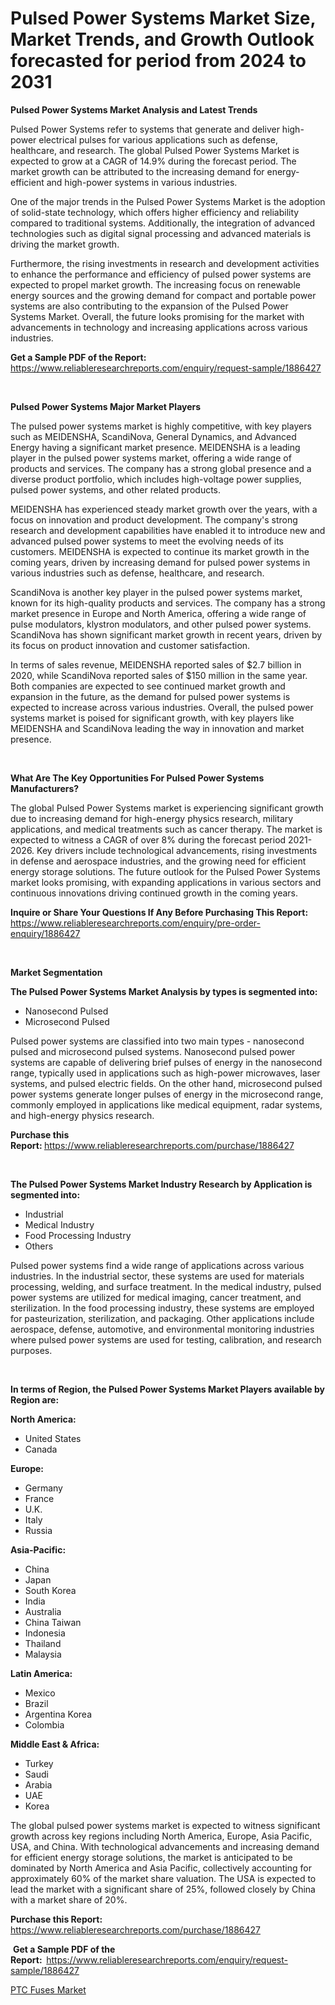 <p><h1>Pulsed Power Systems Market Size, Market Trends, and Growth Outlook forecasted for period from 2024 to 2031</h1></p><p><strong>Pulsed Power Systems Market Analysis and Latest Trends</strong></p>
<p><p>Pulsed Power Systems refer to systems that generate and deliver high-power electrical pulses for various applications such as defense, healthcare, and research. The global Pulsed Power Systems Market is expected to grow at a CAGR of 14.9% during the forecast period. The market growth can be attributed to the increasing demand for energy-efficient and high-power systems in various industries. </p><p>One of the major trends in the Pulsed Power Systems Market is the adoption of solid-state technology, which offers higher efficiency and reliability compared to traditional systems. Additionally, the integration of advanced technologies such as digital signal processing and advanced materials is driving the market growth. </p><p>Furthermore, the rising investments in research and development activities to enhance the performance and efficiency of pulsed power systems are expected to propel market growth. The increasing focus on renewable energy sources and the growing demand for compact and portable power systems are also contributing to the expansion of the Pulsed Power Systems Market. Overall, the future looks promising for the market with advancements in technology and increasing applications across various industries.</p></p>
<p><strong>Get a Sample PDF of the Report:&nbsp;</strong> <a href="https://www.reliableresearchreports.com/enquiry/request-sample/1886427">https://www.reliableresearchreports.com/enquiry/request-sample/1886427</a></p>
<p>&nbsp;</p>
<p><strong>Pulsed Power Systems Major Market Players</strong></p>
<p><p>The pulsed power systems market is highly competitive, with key players such as MEIDENSHA, ScandiNova, General Dynamics, and Advanced Energy having a significant market presence. MEIDENSHA is a leading player in the pulsed power systems market, offering a wide range of products and services. The company has a strong global presence and a diverse product portfolio, which includes high-voltage power supplies, pulsed power systems, and other related products.</p><p>MEIDENSHA has experienced steady market growth over the years, with a focus on innovation and product development. The company's strong research and development capabilities have enabled it to introduce new and advanced pulsed power systems to meet the evolving needs of its customers. MEIDENSHA is expected to continue its market growth in the coming years, driven by increasing demand for pulsed power systems in various industries such as defense, healthcare, and research.</p><p>ScandiNova is another key player in the pulsed power systems market, known for its high-quality products and services. The company has a strong market presence in Europe and North America, offering a wide range of pulse modulators, klystron modulators, and other pulsed power systems. ScandiNova has shown significant market growth in recent years, driven by its focus on product innovation and customer satisfaction.</p><p>In terms of sales revenue, MEIDENSHA reported sales of $2.7 billion in 2020, while ScandiNova reported sales of $150 million in the same year. Both companies are expected to see continued market growth and expansion in the future, as the demand for pulsed power systems is expected to increase across various industries. Overall, the pulsed power systems market is poised for significant growth, with key players like MEIDENSHA and ScandiNova leading the way in innovation and market presence.</p></p>
<p>&nbsp;</p>
<p><strong>What Are The Key Opportunities For Pulsed Power Systems Manufacturers?</strong></p>
<p><p>The global Pulsed Power Systems market is experiencing significant growth due to increasing demand for high-energy physics research, military applications, and medical treatments such as cancer therapy. The market is expected to witness a CAGR of over 8% during the forecast period 2021-2026. Key drivers include technological advancements, rising investments in defense and aerospace industries, and the growing need for efficient energy storage solutions. The future outlook for the Pulsed Power Systems market looks promising, with expanding applications in various sectors and continuous innovations driving continued growth in the coming years.</p></p>
<p><strong>Inquire or Share Your Questions If Any Before Purchasing This Report:</strong> <a href="https://www.reliableresearchreports.com/enquiry/pre-order-enquiry/1886427">https://www.reliableresearchreports.com/enquiry/pre-order-enquiry/1886427</a></p>
<p>&nbsp;</p>
<p><strong>Market Segmentation</strong></p>
<p><strong>The Pulsed Power Systems Market Analysis by types is segmented into:</strong></p>
<p><ul><li>Nanosecond Pulsed</li><li>Microsecond Pulsed</li></ul></p>
<p><p>Pulsed power systems are classified into two main types - nanosecond pulsed and microsecond pulsed systems. Nanosecond pulsed power systems are capable of delivering brief pulses of energy in the nanosecond range, typically used in applications such as high-power microwaves, laser systems, and pulsed electric fields. On the other hand, microsecond pulsed power systems generate longer pulses of energy in the microsecond range, commonly employed in applications like medical equipment, radar systems, and high-energy physics research.</p></p>
<p><strong>Purchase this Report:&nbsp;</strong><a href="https://www.reliableresearchreports.com/purchase/1886427">https://www.reliableresearchreports.com/purchase/1886427</a></p>
<p>&nbsp;</p>
<p><strong>The Pulsed Power Systems Market Industry Research by Application is segmented into:</strong></p>
<p><ul><li>Industrial</li><li>Medical Industry</li><li>Food Processing Industry</li><li>Others</li></ul></p>
<p><p>Pulsed power systems find a wide range of applications across various industries. In the industrial sector, these systems are used for materials processing, welding, and surface treatment. In the medical industry, pulsed power systems are utilized for medical imaging, cancer treatment, and sterilization. In the food processing industry, these systems are employed for pasteurization, sterilization, and packaging. Other applications include aerospace, defense, automotive, and environmental monitoring industries where pulsed power systems are used for testing, calibration, and research purposes.</p></p>
<p>&nbsp;</p>
<p><strong>In terms of Region, the Pulsed Power Systems Market Players available by Region are:</strong></p>
<p>
    <p> <strong> North America: </strong>
        <ul>
            <li>United States</li>
            <li>Canada</li>
        </ul>
        </p> 
    <p> <strong> Europe: </strong>
        <ul>
            <li>Germany</li>
            <li>France</li>
            <li>U.K.</li>
            <li>Italy</li>
            <li>Russia</li>
        </ul>
        </p> 
    <p> <strong> Asia-Pacific: </strong>
        <ul>
            <li>China</li>
            <li>Japan</li>
            <li>South Korea</li>
            <li>India</li>
            <li>Australia</li>
            <li>China Taiwan</li>
            <li>Indonesia</li>
            <li>Thailand</li>
            <li>Malaysia</li>
        </ul>
        </p> 
    <p> <strong> Latin America: </strong>
        <ul>
            <li>Mexico</li>
            <li>Brazil</li>
            <li>Argentina Korea</li>
            <li>Colombia</li>
        </ul>
        </p> 
    <p> <strong> Middle East & Africa: </strong>
        <ul>
            <li>Turkey</li>
            <li>Saudi</li>
            <li>Arabia</li>
            <li>UAE</li>
            <li>Korea</li>
        </ul>
    </p>
    </p>
<p><p>The global pulsed power systems market is expected to witness significant growth across key regions including North America, Europe, Asia Pacific, USA, and China. With technological advancements and increasing demand for efficient energy storage solutions, the market is anticipated to be dominated by North America and Asia Pacific, collectively accounting for approximately 60% of the market share valuation. The USA is expected to lead the market with a significant share of 25%, followed closely by China with a market share of 20%.</p></p>
<p><strong>Purchase this Report: </strong><a href="https://www.reliableresearchreports.com/purchase/1886427">https://www.reliableresearchreports.com/purchase/1886427</a></p>
<p>&nbsp;<strong>Get a Sample PDF of the Report:&nbsp;&nbsp;</strong><a href="https://www.reliableresearchreports.com/enquiry/request-sample/1886427">https://www.reliableresearchreports.com/enquiry/request-sample/1886427</a></p>
<p><strong></strong></p>
<p><p><a href="https://github.com/PeterParrish5/Market-Research-Report-List-4/blob/main/ptc-fuses-market.md">PTC Fuses Market</a></p></p>